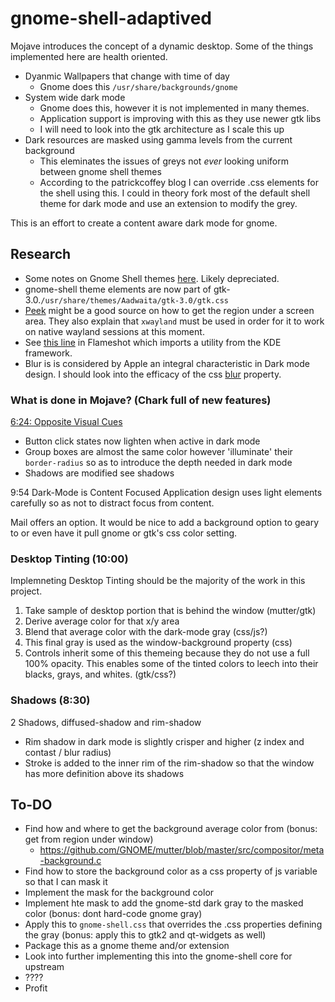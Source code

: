 # gnome-shell-adaptived

Mojave introduces the concept of a dynamic desktop. Some of the things implemented here are health oriented.

* Dyanmic Wallpapers that change with time of day
  * Gnome does this `/usr/share/backgrounds/gnome`
* System wide dark mode
  * Gnome does this, however it is not implemented in many themes.
  * Application support is improving with this as they use newer gtk libs
  * I will need to look into the gtk architecture as I scale this up
* Dark resources are masked using gamma levels from the current background
  * This eleminates the issues of greys not *ever* looking uniform between gnome shell themes
  * According to the patrickcoffey blog I can override .css elements for the shell using this. I could in theory fork most of the default shell theme for dark mode and use an extension to modify the grey.

This is an effort to create a content aware dark mode for gnome.

## Research

* Some notes on Gnome Shell themes [here](http://www.patrickcoffey.io/post/theming-gnome-shell-sass-and-gulp). Likely depreciated.
* gnome-shell theme elements are now part of gtk-3.0.`/usr/share/themes/Aadwaita/gtk-3.0/gtk.css`
* [Peek](https://github.com/phw/peek) might be a good source on how to get the region under a screen area. They also explain that `xwayland` must be used in order for it to work on native wayland sessions at this moment. 
* See [this line](https://github.com/lupoDharkael/flameshot/blob/42619158fa71bfa10efa285f29591757177b9c1d/src/utils/screengrabber.cpp#L60) in Flameshot which imports a utility from the KDE framework.
* Blur is is considered by Apple an integral characteristic in Dark mode design. I should look into the efficacy of the css [blur](https://developer.mozilla.org/en-US/docs/Web/CSS/filter-function/blur) property.

### What is done in Mojave? (Chark full of new features)

[6:24: Opposite Visual Cues](https://developer.apple.com/videos/play/wwdc2018/210)

* Button click states now lighten when active in dark mode
* Group boxes are almost the same color however 'illuminate' their `border-radius` so as to introduce the depth needed in dark mode
* Shadows are modified see shadows

9:54 Dark-Mode is Content Focused
Application design uses light elements carefully so as not to distract focus from content.

Mail offers an option. It would be nice to add a background option to geary to or even have it pull gnome or gtk's css color setting.

### Desktop Tinting (10:00)
Implemneting Desktop Tinting should be the majority of the work in this project.

1. Take sample of desktop portion that is behind the window (mutter/gtk)
2. Derive average color for that x/y area
3. Blend that average color with the dark-mode gray (css/js?)
4. This final gray is used as the window-background property (css)
5. Controls inherit some of this themeing because they do not use a full 100% opacity. This enables some of the tinted colors to leech into their blacks, grays, and whites. (gtk/css?)


### Shadows (8:30)
2 Shadows, diffused-shadow and rim-shadow

* Rim shadow in dark mode is slightly crisper and higher (z index and contast / blur radius)
* Stroke is added to the inner rim of the rim-shadow so that the window has more definition above its shadows

## To-DO

* Find how and where to get the background average color from (bonus: get from region under window)
  * https://github.com/GNOME/mutter/blob/master/src/compositor/meta-background.c
* Find how to store the background color as a css property of js variable so that I can mask it
* Implement the mask for the background color
* Implement hte mask to add the gnome-std dark gray to the masked color (bonus: dont hard-code gnome gray)
* Apply this to `gnome-shell.css` that overrides the .css properties defining the gray (bonus: apply this to gtk2 and qt-widgets as well)
* Package this as a gnome theme and/or extension
* Look into further implementing this into the gnome-shell core for upstream
* ????
* Profit
